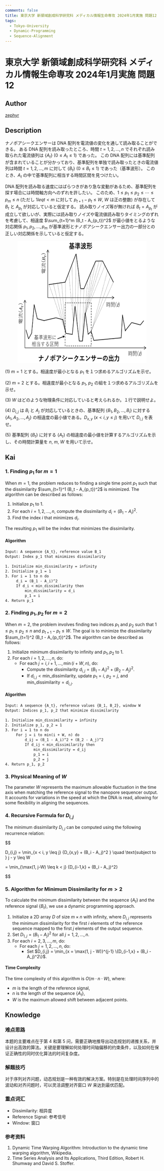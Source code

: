 ```yaml
---
comments: false
title: 東京大学 新領域創成科学研究科 メディカル情報生命専攻 2024年1月実施 問題12
tags:
  - Tokyo-University
  - Dynamic-Programming
  - Sequence-Alignment
---
```


# 東京大学 新領域創成科学研究科 メディカル情報生命専攻 2024年1月実施 問題12

## **Author**
[zephyr](https://inshi-notes.zephyr-zdz.space/)

## **Description**
ナノポアシークエンサーは DNA 配列を電流値の変化を通して読み取ることができる。
ある DNA 配列を読み取ったところ、時間 $t = 1, 2, \ldots , n$ でそれぞれ読み取られた電流値列は $\{A_t\} \ (0 \leq A_t \leq 1)$ であった。
この DNA 配列には基準配列が含まれていることが分かっており、基準配列を単独で読み取ったときの電流値列は時間 $t = 1, 2, \ldots, m$ に対して $\{B_t\} \ (0 \leq B_t \leq 1)$ であった（基準波形）。
このとき、$A_t$ の中で基準配列に相当する時間区間を見つけたい。

DNA 配列を読み取る速度にはばらつきがあり急な変動があるため、基準配列を探す場合には時間軸方向へのずれを許したい。
このため、$1 \leq p_1 \leq p_2 \leq \cdots \leq p_m \leq n$ (ただし $1 leq t < m$ に対して $p_{t+1} - p_t \leq W$, $W$ は正の整数) が存在して $B_t$ と $A_{p_t}$ が対応していると仮定する。
読み取りノイズ等が無ければ $B_t = A_{p_t}$ が成立して欲しいが、実際には読み取りノイズや電流値読み取りタイミングのずれを考慮して、相違度 $\sum_{t=1}^m (B_t - A_{p_t})^2$ が最小値をとるような対応関係 $p_1, p_2, \ldots, p_m$ が基準波形とナノポアシークエンサー出力の一部分との正しい対応関係を示していると仮定する。

<figure style="text-align:center;">
  <img src="https://raw.githubusercontent.com/Myyura/the_kai_project_assets/main/kakomonn/tokyo_university/frontier_sciences/cbms_202401_12_p1.png" width="525" height="400" alt=""/>
</figure>

(1) $m = 1$ とする。相違度が最小となる $p_1$ を１つ求めるアルゴリズムを示せ。

(2) $m = 2$ とする。相違度が最小となる $p_1$, $p_2$ の組を１つ求めるアルゴリズムを示せ。

(3) $W$ はどのような物理条件に対応していると考えられるか。１行で説明せよ。

(4) $D_{i,j}$ は $B_i$ と $A_j$ が対応しているときの、基準配列 $\{B_1, B_2, \ldots, B_i\}$ に対する $\{A_1, A_2, \ldots, A_j\}$ の相違度の最小値である。$D_{x,y} \ (x < i, y \leq j)$ を用いて $D_{i,j}$ を表せ。

(5) 基準配列 $\{B_t\}$ に対する $\{A_t\}$ の相違度の最小値を計算するアルゴリズムを示し、その時間計算量を $n$, $m$, $W$ を用いて示せ。

## **Kai**
### 1. Finding $p_1$ for $m = 1$

When $m = 1$, the problem reduces to finding a single time point $p_1$ such that the dissimilarity $\sum_{t=1}^1 (B_t - A_{p_t})^2$ is minimized. The algorithm can be described as follows:

1. Initialize $p_1$ to 1.
2. For each $i = 1, 2, \dots, n$, compute the dissimilarity $d_i = (B_1 - A_i)^2$.
3. Find the index $i$ that minimizes $d_i$.

The resulting $p_1$ will be the index that minimizes the dissimilarity.

#### Algorithm

```plaintext
Input: A sequence {A_t}, reference value B_1
Output: Index p_1 that minimizes dissimilarity

1. Initialize min_dissimilarity = infinity
2. Initialize p_1 = 1
3. For i = 1 to n do
     d_i = (B_1 - A_i)^2
     If d_i < min_dissimilarity then
         min_dissimilarity = d_i
         p_1 = i
4. Return p_1
```

### 2. Finding $p_1, p_2$ for $m = 2$

When $m = 2$, the problem involves finding two indices $p_1$ and $p_2$ such that $1 \leq p_1 \leq p_2 \leq n$ and $p_{t+1} - p_t \leq W$. The goal is to minimize the dissimilarity $\sum_{t=1}^2 (B_t - A_{p_t})^2$. The algorithm can be described as follows:

1. Initialize minimum dissimilarity to infinity and $p_1, p_2$ to 1.
2. For each $i = 1, 2, \dots, n$, do:
   - For each $j = i, i+1, \dots, \min(i + W, n)$, do:
     - Compute the dissimilarity $d_{i,j} = (B_1 - A_i)^2 + (B_2 - A_j)^2$.
     - If $d_{i,j} < \text{min\_dissimilarity}$, update $p_1 = i$, $p_2 = j$, and $\text{min\_dissimilarity} = d_{i,j}$.

#### Algorithm

```plaintext
Input: A sequence {A_t}, reference values {B_1, B_2}, window W
Output: Indices p_1, p_2 that minimize dissimilarity

1. Initialize min_dissimilarity = infinity
2. Initialize p_1, p_2 = 1
3. For i = 1 to n do
     For j = i to min(i + W, n) do
         d_ij = (B_1 - A_i)^2 + (B_2 - A_j)^2
         If d_ij < min_dissimilarity then
             min_dissimilarity = d_ij
             p_1 = i
             p_2 = j
4. Return p_1, p_2
```

### 3. Physical Meaning of $W$

The parameter $W$ represents the maximum allowable fluctuation in the time axis when matching the reference signal to the nanopore sequencer output. It accounts for variations in the speed at which the DNA is read, allowing for some flexibility in aligning the sequences.

### 4. Recursive Formula for $D_{i,j}$

The minimum dissimilarity $D_{i,j}$ can be computed using the following recurrence relation:

$$

D_{i,j} = \min_{x < i, y \leq j} \{D_{x,y} + (B_i - A_j)^2 \} \quad \text{subject to } j - y \leq W

= \min_{\max(1, j-W) \leq k < j}  {D_{i-1,k} + (B_i - A_j)^2}

$$

### 5. Algorithm for Minimum Dissimilarity for $m > 2$

To calculate the minimum dissimilarity between the sequence $\{A_t\}$ and the reference signal $\{B_t\}$, we use a dynamic programming approach.

1. Initialize a 2D array $D$ of size $m \times n$ with infinity, where $D_{i,j}$ represents the minimum dissimilarity for the first $i$ elements of the reference sequence mapped to the first $j$ elements of the output sequence.
2. Set $D_{1,j} = (B_1 - A_j)^2$ for all $j = 1, 2, \dots, n$.
3. For each $i = 2, 3, \dots, m$, do:
   - For each $j = 1, 2, \dots, n$, do:
     - Set $D_{i,j} = \min_{x = \max(1, j - W)}^{j-1} \{D_{i-1,x} + (B_i - A_j)^2\}$.

#### Time Complexity

The time complexity of this algorithm is $O(m \cdot n \cdot W)$, where:

- $m$ is the length of the reference signal,
- $n$ is the length of the sequence $\{A_t\}$,
- $W$ is the maximum allowed shift between adjacent points.

## **Knowledge**
### 难点思路

本题的主要难点在于第 4 和第 5 问，需要正确地推导出动态规划的递推关系，并设计出高效的算法。关键是要理解如何处理时间轴偏移的约束条件，以及如何在保证正确性的同时优化算法的时间复杂度。

### 解题技巧

对于序列对齐问题，动态规划是一种有效的解决方案。特别是在处理时间序列中的波动和对齐问题时，可以灵活调整对齐窗口 $W$ 来达到最优匹配。

### 重点词汇

- Dissimilarity: 相异度
- Reference Signal: 参考信号
- Window: 窗口

### 参考资料

1. Dynamic Time Warping Algorithm: Introduction to the dynamic time warping algorithm, Wikipedia.
2. Time Series Analysis and Its Applications, Third Edition, Robert H. Shumway and David S. Stoffer.
